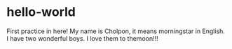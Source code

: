# hello-world
First practice in here!
My name is Cholpon, it means morningstar in English. I have two wonderful boys.
I love them to themoon!!!
